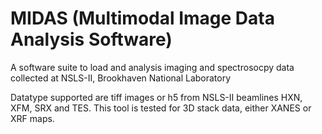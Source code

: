 # MIDAS (Multimodal Image Data Analysis Software)
A software suite to load and analysis imaging and spectrosocpy data collected at NSLS-II, Brookhaven National Laboratory


Datatype supported are tiff images or h5 from NSLS-II beamlines HXN, XFM, SRX and TES. This tool is tested for 3D stack data, either XANES or XRF maps. 
